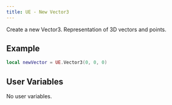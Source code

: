 ```yaml
---
title: UE - New Vector3
---
```


Create a new Vector3.
Representation of 3D vectors and points.

## Example

```lua
local newVector = UE.Vector3(0, 0, 0)
```

## User Variables

No user variables.
